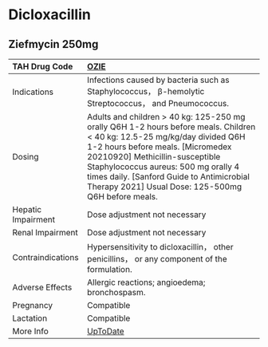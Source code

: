 # Dicloxacillin

## Ziefmycin 250mg

| TAH Drug Code      | [OZIE](https://www.tahsda.org.tw/drugs/hissearch.php?drug_code=OZIE)                                                                                                                                                                                                                                                                       |
|:-------------------|:-------------------------------------------------------------------------------------------------------------------------------------------------------------------------------------------------------------------------------------------------------------------------------------------------------------------------------------------|
| Indications        | Infections caused by bacteria such as Staphylococcus， β-hemolytic Streptococcus， and Pneumococcus.                                                                                                                                                                                                                                       |
| Dosing             | Adults and children > 40 kg: 125-250 mg orally Q6H 1-2 hours before meals. Children < 40 kg: 12.5-25 mg/kg/day divided Q6H 1-2 hours before meals. [Micromedex 20210920] Methicillin-susceptible Staphylococcus aureus: 500 mg orally 4 times daily. [Sanford Guide to Antimicrobial Therapy 2021] Usual Dose: 125-500mg Q6H before meals. |
| Hepatic Impairment | Dose adjustment not necessary                                                                                                                                                                                                                                                                                                              |
| Renal Impairment   | Dose adjustment not necessary                                                                                                                                                                                                                                                                                                              |
| Contraindications  | Hypersensitivity to dicloxacillin， other penicillins， or any component of the formulation.                                                                                                                                                                                                                                               |
| Adverse Effects    | Allergic reactions; angioedema; bronchospasm.                                                                                                                                                                                                                                                                                              |
| Pregnancy          | Compatible                                                                                                                                                                                                                                                                                                                                 |
| Lactation          | Compatible                                                                                                                                                                                                                                                                                                                                 |
| More Info          | [UpToDate](https://www.uptodate.com/contents/dicloxacillin-drug-information)                                                                                                                                                                                                                                                               |

